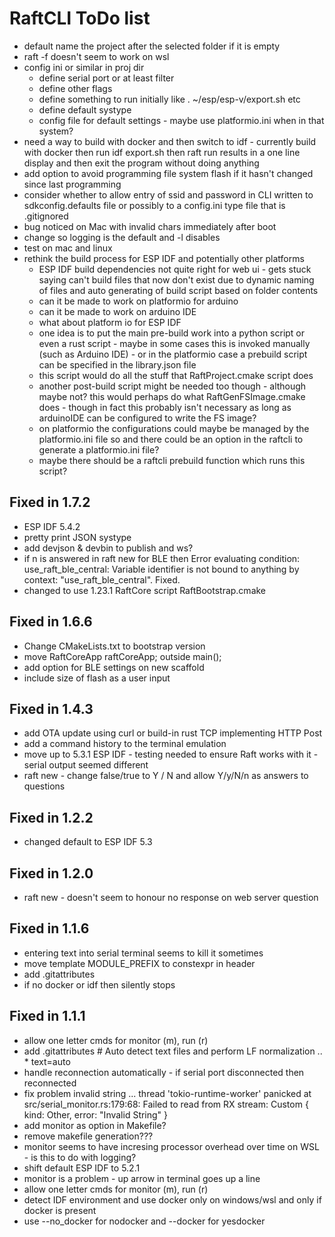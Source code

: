 # RaftCLI ToDo list

- default name the project after the selected folder if it is empty
- raft -f doesn't seem to work on wsl
- config ini or similar in proj dir
  - define serial port or at least filter
  - define other flags
  - define something to run initially like . ~/esp/esp-v/export.sh etc
  - define default systype
  - config file for default settings - maybe use platformio.ini when in that system?
- need a way to build with docker and then switch to idf - currently build with docker then run idf export.sh then raft run results in a one line display and then exit the program without doing anything
- add option to avoid programming file system flash if it hasn't changed since last programming
- consider whether to allow entry of ssid and password in CLI written to sdkconfig.defaults file or possibly to a config.ini type file that is .gitignored
- bug noticed on Mac with invalid chars immediately after boot
- change so logging is the default and -l disables
- test on mac and linux
- rethink the build process for ESP IDF and potentially other platforms
  - ESP IDF build dependencies not quite right for web ui - gets stuck saying can't build files that now don't exist due to dynamic naming of files and auto generating of build script based on folder contents
  - can it be made to work on platformio for arduino
  - can it be made to work on arduino IDE
  - what about platform io for ESP IDF
  - one idea is to put the main pre-build work into a python script or even a rust script - maybe in some cases this is invoked manually (such as Arduino IDE) - or in the platformio case a prebuild script can be specified in the library.json file
  - this script would do all the stuff that RaftProject.cmake script does
  - another post-build script might be needed too though - although maybe not? this would perhaps do what RaftGenFSImage.cmake does - though in fact this probably isn't necessary as long as arduinoIDE can be configured to write the FS image?
  - on platformio the configurations could maybe be managed by the platformio.ini file so and there could be an option in the raftcli to generate a platformio.ini file?
  - maybe there should be a raftcli prebuild function which runs this script?

## Fixed in 1.7.2
- ESP IDF 5.4.2
- pretty print JSON systype
- add devjson & devbin to publish and ws?
- if n is answered in raft new for BLE then Error evaluating condition: use_raft_ble_central: Variable identifier is not bound to anything by context: "use_raft_ble_central". Fixed.
- changed to use 1.23.1 RaftCore script RaftBootstrap.cmake

## Fixed in 1.6.6
- Change CMakeLists.txt to bootstrap version
- move RaftCoreApp raftCoreApp; outside main();
- add option for BLE settings on new scaffold
- include size of flash as a user input


## Fixed in 1.4.3
- add OTA update using curl or build-in rust TCP implementing HTTP Post
- add a command history to the terminal emulation
- move up to 5.3.1 ESP IDF - testing needed to ensure Raft works with it - serial output seemed different
- raft new - change false/true to Y / N and allow Y/y/N/n as answers to questions

## Fixed in 1.2.2
- changed default to ESP IDF 5.3

## Fixed in 1.2.0
- raft new - doesn't seem to honour no response on web server question

## Fixed in 1.1.6
- entering text into serial terminal seems to kill it sometimes
- move template MODULE_PREFIX to constexpr in header
- add .gitattributes
- if no docker or idf then silently stops

## Fixed in 1.1.1
- allow one letter cmds for monitor (m), run (r)
- add .gitattributes # Auto detect text files and perform LF normalization .. * text=auto
- handle reconnection automatically - if serial port disconnected then reconnected
- fix problem invalid string ... thread 'tokio-runtime-worker' panicked at src/serial_monitor.rs:179:68: Failed to read from RX stream: Custom { kind: Other, error: "Invalid String" }
- add monitor as option in Makefile?
- remove makefile generation???
- monitor seems to have incresing processor overhead over time on WSL - is this to do with logging?
- shift default ESP IDF to 5.2.1
- monitor is a problem - up arrow in terminal goes up a line
- allow one letter cmds for monitor (m), run (r)
- detect IDF environment and use docker only on windows/wsl and only if docker is present
- use --no_docker for nodocker and --docker for yesdocker
